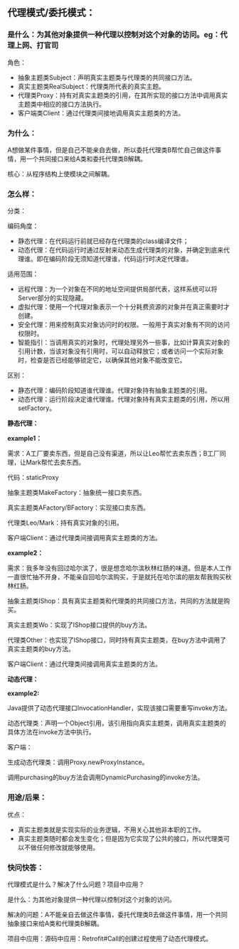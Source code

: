 ## 代理模式/委托模式：

### 是什么：为其他对象提供一种代理以控制对这个对象的访问。eg：代理上网、打官司

角色：

- 抽象主题类Subject：声明真实主题类与代理类的共同接口方法。
- 真实主题类RealSubject：代理类所代表的真实主题。
- 代理类Proxy：持有对真实主题类的引用，在其所实现的接口方法中调用真实主题类中相应的接口方法执行。
- 客户端类Client：通过代理类间接地调用真实主题类的方法。

### 为什么：

A想做某件事情，但是自己不能亲自去做，所以委托代理类B帮忙自己做这件事情，用一个共同接口来给A类和委托代理类B解耦。

核心：从程序结构上使模块之间解耦。

### 怎么样：

分类：

编码角度：

* 静态代理：在代码运行前就已经存在代理类的class编译文件；
* 动态代理：在代码运行时通过反射来动态生成代理类的对象，并确定到底来代理谁。即在编码阶段无须知道代理谁，代码运行时决定代理谁。

适用范围：

* 远程代理：为一个对象在不同的地址空间提供局部代表，这样系统可以将Server部分的实现隐藏。
* 虚拟代理：使用一个代理对象表示一个十分耗费资源的对象并在真正需要时才创建。
* 安全代理：用来控制真实对象访问时的权限。一般用于真实对象有不同的访问权限时。
* 智能指引：当调用真实的对象时，代理处理另外一些事，比如计算真实对象的引用计数，当该对象没有引用时，可以自动释放它；或者访问一个实际对象时，检查是否已经能够锁定它，以确保其他对象不能改变它。

区别：

- 静态代理：编码阶段知道谁代理谁。代理对象持有抽象主题类的引用。
- 动态代理：运行阶段决定谁代理谁。代理对象持有真实主题类的引用，所以用setFactory。

**静态代理：**

**example1：**

需求：A工厂要卖东西，但是自己没有渠道，所以让Leo帮忙去卖东西；B工厂同理，让Mark帮忙去卖东西。

代码：staticProxy

抽象主题类MakeFactory：抽象统一接口卖东西。

真实主题类AFactory/BFactory：实现接口卖东西。

代理类Leo/Mark：持有真实对象的引用。

客户端Client：通过代理类间接调用真实主题类的方法。

**example2：**

需求：我多年没有回过哈尔滨了，很是想念哈尔滨秋林红肠的味道。但是本人工作一直很忙抽不开身，不能亲自回哈尔滨购买，于是就托在哈尔滨的朋友帮我购买秋林红肠。

抽象主题类IShop：具有真实主题类和代理类的共同接口方法，共同的方法就是购买。

真实主题类Wo：实现了IShop接口提供的buy方法。

代理类Other：也实现了IShop接口，同时持有真实主题类，在buy方法中调用了真实主题类的buy方法。

客户端Client：通过代理类间接调用真实主题类的方法。

**动态代理：**

**example2:**

Java提供了动态代理接口InvocationHandler，实现该接口需要重写invoke方法。

动态代理类：声明一个Object引用，该引用指向真实主题类，调用真实主题类的具体方法在invoke方法中执行。

客户端：

生成动态代理类：调用Proxy.newProxyInstance。

调用purchasing的buy方法会调用DynamicPurchasing的invoke方法。

### 用途/后果：

优点：

* 真实主题类就是实现实际的业务逻辑，不用关心其他非本职的工作。
* 真实主题类随时都会发生变化；但是因为它实现了公共的接口，所以代理类可以不做任何修改就能够使用。

### 快问快答：

代理模式是什么？解决了什么问题？项目中应用？

是什么：为其他对象提供一种代理以控制对这个对象的访问。

解决的问题：A不能亲自去做这件事情，委托代理类B去做这件事情，用一个共同抽象接口来给A类和代理类B解耦。

项目中应用：源码中应用：Retrofit#Call的创建过程使用了动态代理模式。
